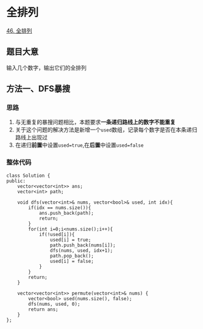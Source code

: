 # 全排列

[46. 全排列](https://leetcode.cn/problems/permutations/description/)

## 题目大意
输入几个数字，输出它们的全排列

## 方法一、DFS暴搜

### 思路
1. 与无重复的暴搜问题相比，本题要求**一条递归路线上的数字不能重复**
2. 关于这个问题的解决方法是新增一个`used`数组，记录每个数字是否在本条递归路线上出现过
3. 在递归**前置**中设置`used=true`,在**后置**中设置`used=false`

### 整体代码
```
class Solution {
public:
    vector<vector<int>> ans;
    vector<int> path;

    void dfs(vector<int>& nums, vector<bool>& used, int idx){
        if(idx == nums.size()){
            ans.push_back(path);
            return;
        }
        for(int i=0;i<nums.size();i++){
            if(!used[i]){
                used[i] = true;
                path.push_back(nums[i]);
                dfs(nums, used, idx+1);
                path.pop_back();
                used[i] = false;
            }
        }
        return;
    }

    vector<vector<int>> permute(vector<int>& nums) {
        vector<bool> used(nums.size(), false);
        dfs(nums, used, 0);
        return ans;
    }
};
```
